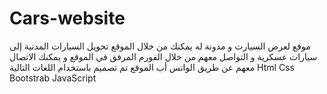 # Cars-website
موقع لعرض السيارت و مدونة له يمكنك من خلال الموقع تحويل السيارات المدنية إلى سيارات عسكرية و التواصل معهم من خلال الفورم المرفق في الموقع و يمكنك الاتصال معهم عن طريق الواتس أب الموقع تم تصميم باستخدام اللغات التالية Html Css Bootstrab JavaScript

